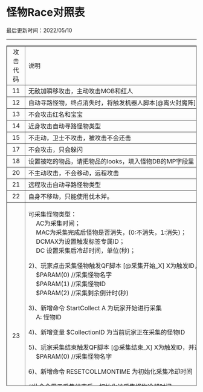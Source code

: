  # 怪物Race对照表 
 
最后更新时间：2022/05/10  

* * *

  <table width="900" height="900" border="1" cellpadding="0" cellspacing="0" bordercolor="#666" style="border-collapse:collapse;">
  <tr><td width="200" style="text-align: center">攻击代码</td><td width="500">说明</td><td width="500">怪物/功能</td></tr>
  <tr>
    <td style="text-align: center">11</td>
    <td width="500">无敌加瞬移攻击，主动攻击MOB和红人</td>
    <td width="500">卫士</td>
  </tr>
  <tr>
    <td style="text-align: center">12</td>
    <td width="500">自动寻路怪物，终点消失时，将触发机器人脚本[@离火封魔阵]</td>
    <td width="500">离火封魔阵</td>
  </tr>
  <tr>
    <td style="text-align: center">13</td>
    <td width="500">不会攻击红名和宝宝</td>
    <td width="500">公主侍卫</td>
  </tr>
  <tr>
    <td style="text-align: center">14</td>
    <td width="500">近身攻击自动寻路怪物类型</td>
    <td width="500">离火封魔阵</td>
  </tr>
  <tr>
    <td style="text-align: center">15</td>
    <td width="500">不走动，卫士不攻击，被攻击不会还击</td>
    <td width="500">矿石资源</td>
  </tr>
  <tr>
    <td style="text-align: center">17</td>
    <td width="500">不会攻击，只会躲闪</td>
    <td width="500">天玉公主</td>
  </tr>
  <tr>
    <td style="text-align: center">18</td>
    <td width="500">设置被吃的物品，请把物品的looks，填入怪物DB的MP字段里</td>
    <td width="500">贪吃的霸王鱼<br /></td>
  </tr>
  <tr>
    <td style="text-align: center">20</td>
    <td width="500">不主动攻击，不会移动，远程攻击</td>
    <td width="500">&nbsp;</td>
  </tr>
  <tr>
    <td style="text-align: center">21</td>
    <td width="500">远程攻击自动寻路怪物类型</td>
    <td width="500">离火封魔阵</td>
  </tr>
  <tr>
    <td style="text-align: center">22</td>
    <td width="500">自身不移动，只能使用伐木斧。</td>
    <td width="500">树</td>
  </tr>
  <tr>
    <td style="text-align: center">23</td>
    <td width="500"><p>可采集怪物类型：<br />
      　
      AC为采集时间；<br />
      　
      MAC为采集完成后怪物是否消失，(0:不消失，1:消失)；<br />
      　
      DCMAX为设置触发标签专属ID；<br />
      　
      DC   设置采集后冷却时间，单位(秒)；</p>
      <p>2)、玩家点击采集怪物触发QF脚本 [@采集开始_X] X为触发ID，并返回以下参数<br />
        　
        $PARAM(0)   //采集怪物名字<br />
        　
        $PARAM(1) //采集怪物ID<br />
        　
        $PARAM(2) //采集剩余倒计时(秒)</p>
      <p>3)、新增命令 StartCollect A 为玩家开始进行采集<br />
        　
        A: 怪物ID</p>
      <p>4)、新增变量 $CollectionID 为当前玩家正在采集的怪物ID</p>
      <p>5)、玩家采集结束触发QF脚本 [@采集结束_X] X为触发ID，并返回以下参数<br />
        　
        $PARAM(0) //采集怪物名字</p>
      <p>6)、新增命令 RESETCOLLMONTIME 为初始化采集冷却时间</p>
      <p>//此命令用于采集结束后，初始化该采集怪物冷却时间</p>
      <p>[@采集结束_1]<br />
        #IF<br />
        !CHECKITEM $PARAM(0)   1<br />
        #ACT<br />
        RESETCOLLMONTIME<br />
        give 一朵鲜花 1<br />
        SENDMSG 5   恭喜勇士获得一朵鲜花!<br />
    break</p></td>
    <td width="500">&nbsp;</td>
  </tr>
  <tr>
    <td style="text-align: center">51</td>
    <td width="500">可以挖的类型，低品质</td>
    <td width="500">兔、癞蛤蟆、鹿</td>
  </tr>
  <tr>
    <td style="text-align: center">52</td>
    <td nowrap="nowrap">灵兽类、座骑类；可以挖的类型，高品质</td>
    <td width="500">猪、牛、丛林豹、踏云豹等等</td>
  </tr>
  <tr>
    <td style="text-align: center">53</td>
    <td width="500">主动攻击；可以挖的类型</td>
    <td width="500">蝎子、土狼</td>
  </tr>
  <tr>
    <td style="text-align: center">54</td>
    <td width="500">只会逃跑类型</td>
    <td width="500">&nbsp;</td>
  </tr>
  <tr>
    <td style="text-align: center">55</td>
    <td width="500">练功师</td>
    <td width="500">&nbsp;</td>
  </tr>
  <tr>
    <td style="text-align: center">56</td>
    <td width="500">捕捉灵兽怪物类型</td>
    <td width="500">&nbsp;</td>
  </tr>
  <tr>
    <td style="text-align: center">80</td>
    <td width="500">被动近身攻击</td>
    <td width="500">&nbsp;</td>
  </tr>
  <tr>
    <td style="text-align: center">81</td>
    <td width="500">对象进入范围主动攻击</td>
    <td width="500">&nbsp;</td>
  </tr>
  <tr>
    <td style="text-align: center">82</td>
    <td width="500">2格攻击范围内毒液攻击-弱；可以挖的类型</td>
    <td width="500">毒蜘蛛</td>
  </tr>
  <tr>
    <td style="text-align: center">83</td>
    <td width="500">出生自带特效AI，近战攻击！</td>
    <td nowrap="nowrap">幽影武士、幽影骑士 Race：83 Appr：225、548、741 //带出生动画近身攻击；<br />
      新尸王：Race：83 Appr：533   //带出生动画近身攻击；<br />
    新尸王：Race：83 Appr：547 //带出生动画近身攻击；</td>
  </tr>
  <tr>
    <td style="text-align: center">84</td>
    <td width="500">主动近身攻击</td>
    <td width="500">&nbsp;</td>
  </tr>
  <tr>
    <td style="text-align: center">85</td>
    <td width="500">地下钻出来，原地攻击，死后物品不掉落；可以挖的类型</td>
    <td width="500">食人花</td>
  </tr>
  <tr>
    <td style="text-align: center">86</td>
    <td width="500">主动近身攻击</td>
    <td width="500">尸卫</td>
  </tr>
  <tr>
    <td style="text-align: center">87</td>
    <td width="500">主动攻击射程5</td>
    <td width="500">&nbsp;</td>
  </tr>
  <tr>
    <td style="text-align: center">88</td>
    <td width="500">主动近身物理攻击</td>
    <td width="500">&nbsp;</td>
  </tr>
  <tr>
    <td style="text-align: center">89</td>
    <td width="500">主动近身物理攻击</td>
    <td width="500">&nbsp;</td>
  </tr>
  <tr>
    <td style="text-align: center">90</td>
    <td width="500">近身麻痹攻击,几率低；可以挖的类型</td>
    <td width="500">洞蛆</td>
  </tr>
  <tr>
    <td style="text-align: center">91</td>
    <td width="500">主动近身攻击</td>
    <td width="500">&nbsp;</td>
  </tr>
  <tr>
    <td style="text-align: center">92</td>
    <td width="500">设置为物品刷出来后自动掉落</td>
    <td width="500">&nbsp;</td>
  </tr>
  <tr>
    <td style="text-align: center">93</td>
    <td width="500">边攻击边躲避</td>
    <td width="500">烈焰使</td>
  </tr>
  <tr>
    <td style="text-align: center">94</td>
    <td width="500">主动攻击、直线攻击</td>
    <td width="500">僵尸</td>
  </tr>
  <tr>
    <td style="text-align: center">95</td>
    <td width="500">对象进入攻击范围内会从地下爬出来</td>
    <td width="500">僵尸</td>
  </tr>
  <tr>
    <td style="text-align: center">96</td>
    <td width="500">死亡后自动复活一次</td>
    <td width="500">僵尸</td>
  </tr>
  <tr>
    <td style="text-align: center">97</td>
    <td width="500">近身魔法攻击</td>
    <td width="500">&nbsp;</td>
  </tr>
  <tr>
    <td style="text-align: center">98</td>
    <td width="500">近身攻击</td>
    <td width="500">海妖狂战士、炎魔</td>
  </tr>
  <tr>
    <td style="text-align: center">99</td>
    <td width="500">会推开周围玩家</td>
    <td width="500">驭冰游神</td>
  </tr>
  <tr>
    <td style="text-align: center">100</td>
    <td width="500">道士宝宝变异骷髅专属AI</td>
    <td width="500">变异骷髅</td>
  </tr>
  <tr>
    <td style="text-align: center">101</td>
    <td width="500">进入范围会从石像状态激活</td>
    <td width="500">&nbsp;</td>
  </tr>
  <tr>
    <td style="text-align: center">102</td>
    <td width="500">可召唤怪物，在mir200\Envir\MonsterChild.txt进行相关设置</td>
    <td width="500">逆魔之王</td>
  </tr>
  <tr>
    <td style="text-align: center">103</td>
    <td width="500">自身不移动，通过mir200\Envir\MonsterChild.txt设置的怪物攻击目标</td>
    <td width="500">蚁巢</td>
  </tr>
  <tr>
    <td style="text-align: center">104</td>
    <td width="500">主动攻击，射程8</td>
    <td width="500">&nbsp;</td>
  </tr>
  <tr>
    <td style="text-align: center">105</td>
    <td width="500">麻痹石化攻击；可以挖的类型</td>
    <td width="500">铁翼魔</td>
  </tr>
  <tr>
    <td style="text-align: center">106</td>
    <td width="500">麻痹石化攻击；可以挖的类型</td>
    <td width="500">闪电魔</td>
  </tr>
  <tr>
    <td style="text-align: center">107</td>
    <td width="500">机关巨兽</td>
    <td width="500">&nbsp;</td>
  </tr>
  <tr>
    <td style="text-align: center">108</td>
    <td width="500">可召唤怪物，在mir200\Envir\MonsterChild.txt进行相关设置</td>
    <td width="500">逆魔</td>
  </tr>
  <tr>
    <td style="text-align: center">109</td>
    <td width="500">远程魔法攻击</td>
    <td width="500">碧血魔</td>
  </tr>
  <tr>
    <td style="text-align: center">110</td>
    <td width="500">沙城城门</td>
    <td width="500">&nbsp;</td>
  </tr>
  <tr>
    <td style="text-align: center">111</td>
    <td width="500">皇宫左、中、右墙</td>
    <td width="500">&nbsp;</td>
  </tr>
  <tr>
    <td style="text-align: center">112</td>
    <td width="500">只主动攻击红名，射程11</td>
    <td width="500">弓箭守卫</td>
  </tr>
  <tr>
    <td style="text-align: center">113</td>
    <td width="500">道士宝宝火灵珠专属AI</td>
    <td width="500">火灵珠： race=113， raceimg=54， appr=110</td>
  </tr>
  <tr>
    <td style="text-align: center">114</td>
    <td width="500">道士宝宝麒麟专属AI<br /></td>
    <td width="500">麒麟： race=114 ，raceimg=55 ，appr=111</td>
  </tr>
  <tr>
    <td style="text-align: center">115</td>
    <td width="500">禁地魔王，数据库 Mc - Sc 为禁地魔王释放红毒所减少防御魔防值</td>
    <td width="500">&nbsp;</td>
  </tr>
  <tr>
    <td style="text-align: center">116</td>
    <td width="500">自身不移动，通过mir200\Envir\MonsterChild.txt设置的怪物攻击目标</td>
    <td width="500">幽灵虫母</td>
  </tr>
  <tr>
    <td style="text-align: center">117</td>
    <td width="500">自身没有攻击力，通过自暴来攻击对象</td>
    <td width="500">幽灵虫</td>
  </tr>
  <tr>
    <td style="text-align: center">118</td>
    <td width="500">隔一格攻击，主动移动攻击</td>
    <td width="500">&nbsp;</td>
  </tr>
  <tr>
    <td style="text-align: center">119</td>
    <td width="500">为近身、或隔位附带绿毒攻击</td>
    <td width="500">&nbsp;</td>
  </tr>
  <tr>
    <td style="text-align: center">120</td>
    <td width="500">无敌，不移动，不攻击</td>
    <td width="500">&nbsp;</td>
  </tr>
  <tr>
    <td style="text-align: center">121</td>
    <td width="500">自身不移动，通过mir200\Envir\MonsterChild.txt设置的怪物攻击目标</td>
    <td width="500">寒荒海兽</td>
  </tr>
  <tr>
    <td style="text-align: center">122</td>
    <td width="500">逆魔卫士</td>
    <td width="500">&nbsp;</td>
  </tr>
  <tr>
    <td style="text-align: center">123</td>
    <td width="500">逆魔雕像</td>
    <td width="500">&nbsp;</td>
  </tr>
  <tr>
    <td style="text-align: center">124</td>
    <td width="500">逆魔弓箭手</td>
    <td width="500">&nbsp;</td>
  </tr>
  <tr>
    <td style="text-align: center">125</td>
    <td width="500">逆魔侍卫</td>
    <td width="500">&nbsp;</td>
  </tr>
  <tr>
    <td style="text-align: center">126</td>
    <td nowrap="nowrap">对攻击目标有火墙攻击效果，并且当目标进入4格范围内时，将会把攻击目标推开;<br />
    DC=火墙的最低攻击力<br />
    DcMax=火墙的最高攻击力</td>
    <td width="500">调皮小鬼</td>
  </tr>
  <tr>
    <td style="text-align: center">127</td>
    <td width="500">攻击范围由ViewRange决定</td>
    <td width="500">魔眼</td>
  </tr>
  <tr>
    <td style="text-align: center">128</td>
    <td width="500">近身火墙攻击<br />
    DC=火墙的最低攻击力<br />
    DcMax=火墙的最高攻击力</td>
    <td width="500">&nbsp;</td>
  </tr>
  <tr>
    <td style="text-align: center">129</td>
    <td width="500">使用六大神技：狂潮飞刺、召唤魔炎、横扫千军、退敌魔咒、怒震山河、移形换位<br />
    物理攻击使用DC-MAXDC ，地面魔炎攻击力使用MC- SC</td>
    <td width="500">铁血魔王</td>
  </tr>
  <tr>
    <td style="text-align: center">130</td>
    <td width="500">道士宝宝烈焰麒麟、怒焰麒麟专属AI，魔法攻击使用DC- MAXDC设置攻击力<br /></td>
    <td width="500">烈焰麒麟： race=130，raceimg=55 ，appr=342<br />
    怒焰麒麟： race=130，raceimg=55 ，appr=343</td>
  </tr>
 
  <tr>
    <td style="text-align: center">131</td>
    <td width="500">暗影雷电类型怪物</td>
    <td width="500">        AC：怪物预警特效 (可参考magicfile特效)<br />
        MAC：怪物攻击特效 (可参考magicfile特效)<br />
        DC：攻击下限<br />
        DCMAX：攻击上限<br />
        MC：当DC和DCMAX为0时，则MC为怪物攻击百分比掉血<br />
        SC：伤害范围<br />
        WALKWAIT：预警时间(毫秒)<br />
        ATTACK_SPD：攻击间隔(毫秒)<br /></td>
  </tr>

  <tr>
    <td style="text-align: center">132</td>
    <td width="500">道士宝宝骷髅战士专属AI，双头暴熊</td>
    <td width="500">骷髅战士：race=132，raceimg=55， appr=429</td>
  </tr>
  <tr>
    <td style="text-align: center">133</td>
    <td width="500">道士宝宝骷髅法师专属AI</td>
    <td width="500">骷髅法师：race=133，raceimg=55， appr=430</td>
  </tr>
  <tr>
    <td style="text-align: center">134</td>
    <td width="500">通天教主、阿修罗神 </td>
    <td width="500">&nbsp;</td>
  </tr>
  <tr>
    <td style="text-align: center">135</td>
    <td width="500">可召唤怪物，在mir200\Envir\MonsterChild.txt进行相关设置</td>
    <td width="500">啸天虎妖<br /></td>
  </tr>
  <tr>
    <td style="text-align: center">136</td>
    <td width="500">可召唤怪物，在mir200\Envir\MonsterChild.txt进行相关设置</td>
    <td width="500">无相天魔</td>
  </tr>
  <tr>
    <td style="text-align: center">137</td>
    <td width="500">Mc - Sc控制加血值</td>
    <td width="500">黑袍修罗</td>
  </tr>
  <tr>
    <td style="text-align: center">138</td>
    <td width="500">黑袍修罗长老，Mc - Sc控制加血值<br />
      可直接使用MonGen.txt刷新长老，格式如下：//实现与官方一致长老阵系统<br />
      AS004 233 63   黑袍修罗长老 20 40 25<br />
    AS004 218 76 黑袍修罗长老 20 20 25</td>
    <td width="500">&nbsp;</td>
  </tr>
  <tr>
    <td style="text-align: center">139</td>
    <td width="500">对直线5个坐标造成伤害。<br />
      DC - MAXDC:是物理伤害 <br />
      MC -   SC:是魔法伤害(可用于魔斗士)<br />
      //当139作用于魔神修罗，攻击坐标为2格<br />
    //当139作用于炎魔，攻击坐标为3格</td>
    <td width="500">&nbsp;</td>
  </tr>
  <tr>
    <td style="text-align: center">140</td>
    <td width="500"><p>深渊领主AI<br />
      //实现赤血魔弑、君临天下、嗜焱焚天、魔神降临、枯骨禁魂、魔君召令技能<br />
      //第一形态死亡不增加经验，不掉落物品。需要在数据库设置死亡后1秒变身第二形态<br />
      //可召唤怪物，在mir200\Envir\MonsterChild.txt进行相关设置</p></td>
    <td width="500">&nbsp;</td>
  </tr>
  <tr>
    <td style="text-align: center">142</td>
    <td width="500">魔化沙兽、铁血刺客：Race：142 RaceImg：17</td>
    <td width="500">&nbsp;</td>
  </tr>
  <tr>
    <td style="text-align: center">143</td>
    <td width="500">忧之心魔：Race：143 RaceImg：17<br />
      喜之心魔：Race：143 RaceImg：18<br />
      思之心魔：Race：143   RaceImg：19<br />
      悲之心魔：Race：143 RaceImg：20<br />
      惊之心魔：Race：143   RaceImg：21<br />
      怒之心魔：Race：143 RaceImg：22<br />
      恐之心魔：Race：143 RaceImg：23   ;//此怪物AI会召唤一只宠物协助作战，可在mir200\Envir\MonsterChild.txt进行设置！<br />
      <p>以上心魔攻击都会追击15个坐标，超过15个坐标则会自己返回刷新点！但需要使用以下命令来刷出心魔怪物。<br />
        如果刷出坐标不在集中点坐标，则怪物刷出后，会走到集中点坐标上</p>
      <p>[@示范]<br />
        #ACT<br />
        MISSION 0 492 246 //怪物集中点<br />
        PARAM1 492 //刷出坐标<br />
        PARAM2 246   //刷出坐标<br />
        PARAM3 1 //数量<br />
        PARAM4 1 //范围<br />
    MOBPLACE 恐之心魔</p></td>
    <td width="500">&nbsp;</td>
  </tr>
  <tr>
    <td style="text-align: center">150</td>
    <td width="500"><p>Race:150 RaceImg:17 <br />
      //此怪物2种攻击特效，近战 + 远程 ，间隔一个身位平砍，DC-DCMAX   为近战伤害，远程追击并攻击目标，MC-SC 为远程伤害！<br />
      <br />
      Race:150 RaceImg:18 <br />
      //此怪物2种攻击特效，远程 + 近战   ，远程追击并攻击目标， MC-SC 为远程伤害！近身间隔一个身位攻击，DC-DCMAX 为近战伤害！<br />
      <br />
      Race:150 RaceImg:19<br />
//此怪物2种攻击特效，近战 + 近战 ，间隔一个身位平砍，DC-DCMAX 为近战伤害，间隔一个身位平砍，MC-SC 为近战伤害！ <br />
<br />
      Race:150   RaceImg:20 //此怪物1种攻击特效，近战 + 爆炸 ， 间隔一个身位平砍，DC-DCMAX 为近战伤害，死亡有1/5爆炸，MC-SC 为爆炸伤害！ </p>
    <p>锋喙修罗：Race：150 RaceImg：17<br />
        七杀修罗：Race：150 RaceImg：19<br />
        破军修罗：Race：150   RaceImg：17<br />
        贪狼修罗：Race：150 RaceImg：17<br />
        雷霆修罗：Race：150   RaceImg：18<br />
    金刚修罗：Race：150 RaceImg：20</p></td>
    <td width="500">&nbsp;</td>
  </tr>
  <tr>
    <td style="text-align: center">200</td>
    <td width="500">隔一格就会攻击，然后移动到身边，主动攻击</td>
    <td width="500">&nbsp;</td>
  </tr>
  <tr>
    <td style="text-align: center">201</td>
    <td width="500">主动近身攻击</td>
    <td width="500">&nbsp;</td>
  </tr>
  <tr>
    <td style="text-align: center">202</td>
    <td width="500">蛇妖王 ，怪物数据库 Mc - Sc 为冰锥的伤害设置！</td>
    <td width="500">&nbsp;</td>
  </tr>
  <tr>
    <td style="text-align: center">203</td>
    <td width="500">全屏攻击，有石头掉下效果，被攻击者有1秒左右的卡步----投石巨魔</td>
    <td width="500">&nbsp;</td>
  </tr>
  <tr>
    <td style="text-align: center">204</td>
    <td width="500">尸霸 Race：204 Raceimg：14 Appr： 69 //老尸霸，无攻击特效，无出生效果， 攻击附带麻痹效果，可在引擎上设置；<br />
    新尸霸   Race：204 Raceimg：15 Appr：542 //新尸霸拥有2种攻击特效，近战和近身AOE伤害，且有出生特效，攻击附带麻痹效果，可在引擎上设置；</td>
    <td width="500">&nbsp;</td>
  </tr>
  <tr>
    <td style="text-align: center">205</td>
    <td width="500"><p>道士宝宝强化骷髅、龙骨骷髅专属AI，可配合引擎面板，怪物设置进行相关参数设置！<br />
    <br />
    </p></td>
    <td width="500">强化骷髅:   race=205，raceimg=10，appr=117<br />
龙骨骷髅: race=205，raceimg=23，appr=207</td>
  </tr>
  <tr>
    <td style="text-align: center">206</td>
    <td width="500">近战带绿毒攻击，怪物数据库 Mc 为绿毒点数，SC 为绿毒时间！(用于鬼方火卒)</td>
    <td width="500">&nbsp;</td>
  </tr>
  <tr>
    <td style="text-align: center">207</td>
    <td width="500">近身距离三吐火攻击 (地火兽骑将、教主坐骑) </td>
    <td width="500">&nbsp;</td>
  </tr>
  <tr>
    <td style="text-align: center">208</td>
    <td width="500">麻痹近身攻击，会移动，强--这个几率是100%的麻痹</td>
    <td width="500">&nbsp;</td>
  </tr>
  <tr>
    <td style="text-align: center">209</td>
    <td width="500">追杀天玉公主怪物</td>
    <td width="500">&nbsp;</td>
  </tr>
  <tr>
    <td style="text-align: center">210</td>
    <td width="500">固定不会移动，远程攻击--仙人掌</td>
    <td width="500">&nbsp;</td>
  </tr>
  <tr>
    <td style="text-align: center">211</td>
    <td width="500">替身，此怪物是技能替身法符的怪物</td>
    <td width="500">&nbsp;</td>
  </tr>
  <tr>
    <td style="text-align: center">212</td>
    <td width="500">图腾类怪物</td>
    <td width="500">&nbsp;</td>
  </tr>
  <tr>
    <td style="text-align: center">213</td>
    <td width="500">啸天虎</td>
    <td width="500">&nbsp;</td>
  </tr>
  <tr>
    <td style="text-align: center">214</td>
    <td width="500">俘虏”类型怪物不攻击，不反击，当超过CoolEye设定范围后，将停止走动</td>
    <td width="500">&nbsp;</td>
  </tr>
  <tr>
    <td style="text-align: center">215</td>
    <td width="500">镖车专用AI <br />
      MP：镖车提示位置间隔时间，单位：秒<br />
      DC：为镖车攻击真实伤害，百分比掉血<br />
      MC：等级控制。小于MC等级的玩家攻击镖车会触发反弹功能<br />
    SC：反弹比列。设置50则表示玩家攻击镖车的伤害50%会减少自己的HP</td>
    <td width="500">&nbsp;</td>
  </tr>
  <tr>
    <td style="text-align: center">254</td>
    <td width="500"><p>心魔类型怪；<br />
      RaceImg代码：<br />
      255有烟雾; <br />
      254:   无烟雾、无尸体; <br />
    253: 有尸体、无烟雾(夺宝心魔) </p></td>
    <td width="500">&nbsp;</td>
  </tr>
</table>